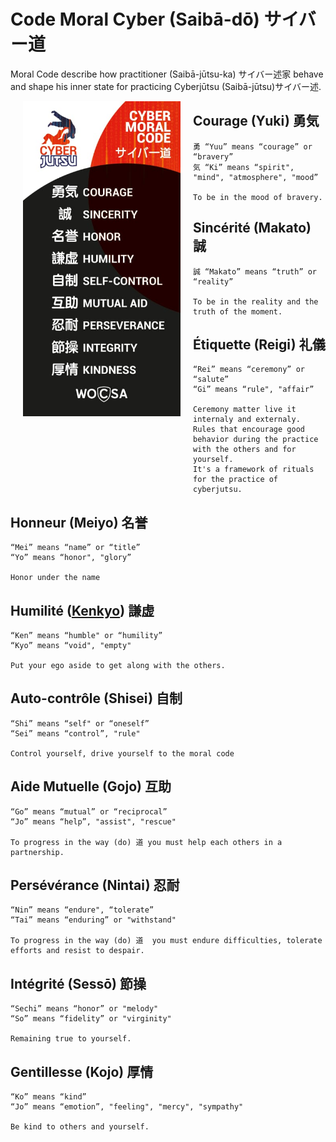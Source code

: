 # Code Moral Cyber (Saibā-dō) サイバー道

Moral Code describe how practitioner (Saibā-jūtsu-ka) サイバー述家 behave and shape his
inner state for practicing Cyberjūtsu (Saibā-jūtsu)サイバー述.

<img align="left" width="50%" src="./img/moral-code.jpeg"  style="vertical-align:middle;margin:0px 20px">

## Courage (Yuki) 勇気

    勇 “Yuu” means “courage” or “bravery”
    気 “Ki” means “spirit", "mind", "atmosphere", "mood”
    
    To be in the mood of bravery.

## Sincérité (Makato) 誠

    誠 “Makato” means “truth” or “reality”
    
    To be in the reality and the truth of the moment.

## Étiquette (Reigi) 礼儀

    “Rei” means “ceremony” or “salute”
    “Gi” means “rule", "affair”
    
    Ceremony matter live it internaly and externaly. 
    Rules that encourage good behavior during the practice with the others and for yourself.
    It's a framework of rituals for the practice of cyberjutsu.

## Honneur (Meiyo) 名誉

    “Mei” means “name” or “title”
    “Yo” means “honor", "glory”
    
    Honor under the name

## Humilité ([Kenkyo](https://interculturalwordsensei.org/kenkyo/)) 謙虚

    “Ken” means “humble" or “humility”
    “Kyo” means “void", "empty"
    
    Put your ego aside to get along with the others.

## Auto-contrôle (Shisei) 自制

    “Shi” means “self" or “oneself”
    “Sei” means “control”, "rule"
    
    Control yourself, drive yourself to the moral code

## Aide Mutuelle (Gojo) 互助

    “Go” means “mutual” or “reciprocal”
    “Jo” means “help”, "assist", "rescue"
    
    To progress in the way (do) 道 you must help each others in a partnership.

## Persévérance (Nintai) 忍耐

    “Nin” means “endure", “tolerate”
    “Tai” means “enduring” or "withstand"
    
    To progress in the way (do) 道  you must endure difficulties, tolerate efforts and resist to despair.

## Intégrité (Sessō) 節操

    “Sechi” means “honor” or "melody"
    “So” means “fidelity” or "virginity"
    
    Remaining true to yourself.

## Gentillesse (Kojo) 厚情

    “Ko” means “kind”
    “Jo” means “emotion”, "feeling", "mercy", "sympathy"
    
    Be kind to others and yourself.

